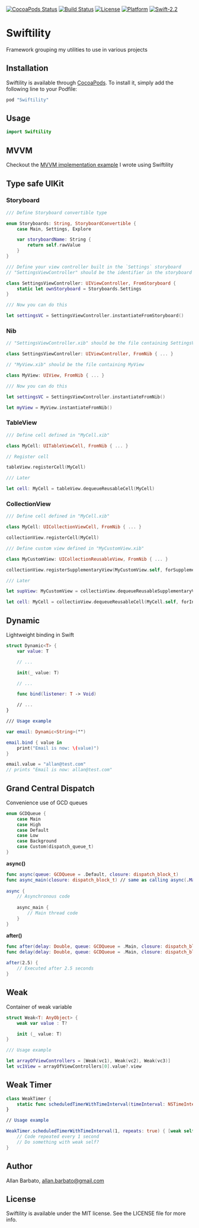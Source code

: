 [![CocoaPods Status](https://img.shields.io/cocoapods/v/Swiftility.svg?style=flat)](http://cocoapods.org/pods/Swiftility)
[![Build Status](https://travis-ci.org/allbto/iOS-Swiftility.svg?branch=master)](https://travis-ci.org/allbto/iOS-Swiftility)
[![License](https://img.shields.io/cocoapods/l/Swiftility.svg?style=flat)](http://cocoapods.org/pods/Swiftility)
[![Platform](https://img.shields.io/cocoapods/p/Swiftility.svg?style=flat)](http://cocoapods.org/pods/Swiftility)
[![Swift-2.2](http://img.shields.io/badge/Swift-2.2-blue.svg)]()

# Swiftility

Framework grouping my utilities to use in various projects

## Installation
 
Swiftility is available through [CocoaPods](http://cocoapods.org). To install it, simply add the following line to your Podfile:

```ruby
pod "Swiftility"
```

## Usage

```swift
import Swiftility
```

## MVVM

Checkout the [MVVM implementation example](MVVM.md) I wrote using Swiftility

## Type safe UIKit

### Storyboard

```swift
/// Define Storyboard convertible type

enum Storyboards: String, StoryboardConvertible {
	case Main, Settings, Explore

	var storyboardName: String {
        return self.rawValue
    }
}

/// Define your view controller built in the `Settings` storyboard
// "SettingsViewController" should be the identifier in the storyboard (same as class name)

class SettingsViewController: UIViewController, FromStoryboard {
	static let ownStoryboard = Storyboards.Settings
}

/// Now you can do this

let settingsVC = SettingsViewController.instantiateFromStoryboard()
```

### Nib

```swift
// "SettingsViewController.xib" should be the file containing SettingsViewController

class SettingsViewController: UIViewController, FromNib { ... }

// "MyView.xib" should be the file containing MyView

class MyView: UIView, FromNib { ... }

/// Now you can do this

let settingsVC = SettingsViewController.instantiateFromNib()

let myView = MyView.instantiateFromNib()
```

### TableView

```swift
/// Define cell defined in "MyCell.xib"

class MyCell: UITableViewCell, FromNib { ... }

// Register cell

tableView.registerCell(MyCell)

/// Later

let cell: MyCell = tableView.dequeueReusableCell(MyCell)
```

### CollectionView

```swift
/// Define cell defined in "MyCell.xib"

class MyCell: UICollectionViewCell, FromNib { ... }

collectionView.registerCell(MyCell)

/// Define custom view defined in "MyCustomView.xib"

class MyCustomView: UICollectionReusableView, FromNib { ... }

collectionView.registerSupplementaryView(MyCustomView.self, forSupplementaryViewOfKind: UICollectionElementKindSectionHeader)

/// Later

let supView: MyCustomView = collectioView.dequeueReusableSupplementaryView(kind: UICollectionElementKindSectionHeader, forIndexPath: someIndexPath)

let cell: MyCell = collectioView.dequeueReusableCell(MyCell.self, forIndexPath: someIndexPath)
```

## Dynamic

Lightweight binding in Swift

```swift
struct Dynamic<T> {
	var value: T

	// ...

	init(_ value: T)

	// ...

	func bind(listener: T -> Void)

	// ...
}

/// Usage example

var email: Dynamic<String>("")

email.bind { value in
	print("Email is now: \(value)")
}

email.value = "allan@test.com"
// prints "Email is now: allan@test.com"
```
 
## Grand Central Dispatch

Convenience use of GCD queues

```swift
enum GCDQueue {
    case Main
    case High
    case Default
    case Low
    case Background
    case Custom(dispatch_queue_t)
}
```

**async()**
```swift
func async(queue: GCDQueue = .Default, closure: dispatch_block_t)
func async_main(closure: dispatch_block_t) // same as calling async(.Main, closure: closure)
 
async {
    // Asynchronous code
 
    async_main {
        // Main thread code
    }
}
```

**after()**
```swift
func after(delay: Double, queue: GCDQueue = .Main, closure: dispatch_block_t)
func delay(delay: Double, queue: GCDQueue = .Main, closure: dispatch_block_t) // Same as above
 
after(2.5) {
    // Executed after 2.5 seconds
}
```

## Weak

Container of weak variable

```swift
struct Weak<T: AnyObject> {
    weak var value : T?

    init (_ value: T)
}

/// Usage example

let arrayOfViewControllers = [Weak(vc1), Weak(vc2), Weak(vc3)]
let vc1View = arrayOfViewControllers[0].value?.view
```

## Weak Timer

```swift
class WeakTimer {
	static func scheduledTimerWithTimeInterval(timeInterval: NSTimeInterval, userInfo: AnyObject? = nil, repeats: Bool = false, callback: () -> Void) -> NSTimer
}

// Usage example

WeakTimer.scheduledTimerWithTimeInterval(1, repeats: true) { [weak self] in
	// Code repeated every 1 second
	// Do something with weak self?
}
```
 
## Author

Allan Barbato, allan.barbato@gmail.com

## License

Swiftility is available under the MIT license. See the LICENSE file for more info.
